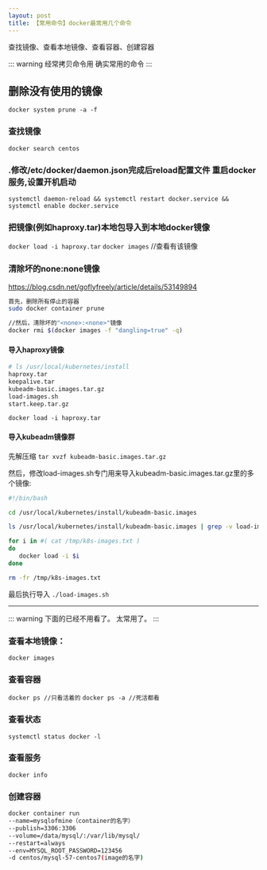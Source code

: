 ```yaml
---
layout: post
title: 【常用命令】docker最常用几个命令
---
```


查找镜像、查看本地镜像、查看容器、创建容器

::: warning 经常拷贝命令用
确实常用的命令
:::

## 删除没有使用的镜像
`docker system prune -a -f`

### 查找镜像
`docker search centos`

### .修改/etc/docker/daemon.json完成后reload配置文件 重启docker服务,设置开机启动
`systemctl daemon-reload && systemctl restart docker.service && systemctl enable docker.service`

### 把镜像(例如haproxy.tar)本地包导入到本地docker镜像
`docker load -i haproxy.tar`
`docker images` //查看有该镜像


### 清除坏的none:none镜像
https://blog.csdn.net/goflyfreely/article/details/53149894

```bash
首先，删除所有停止的容器
sudo docker container prune

//然后，清除坏的"<none>:<none>"镜像
docker rmi $(docker images -f "dangling=true" -q)
```
#### 导入haproxy镜像
```bash
# ls /usr/local/kubernetes/install
haproxy.tar
keepalive.tar
kubeadm-basic.images.tar.gz
load-images.sh
start.keep.tar.gz
```

`docker load -i haproxy.tar`

#### 导入kubeadm镜像群

先解压缩
`tar xvzf kubeadm-basic.images.tar.gz`

然后，修改load-images.sh专门用来导入kubeadm-basic.images.tar.gz里的多个镜像:
```bash
#!/bin/bash

cd /usr/local/kubernetes/install/kubeadm-basic.images

ls /usr/local/kubernetes/install/kubeadm-basic.images | grep -v load-images.sh > /tmp/k8s-images.txt

for i in #( cat /tmp/k8s-images.txt )
do 
   docker load -i $i
done

rm -fr /tmp/k8s-images.txt
```
最后执行导入
`./load-images.sh`

--- 
::: warning 下面的已经不用看了。
太常用了。
:::

### 查看本地镜像：
`docker images`

### 查看容器
`docker ps //只看活着的`
`docker ps -a //死活都看`

### 查看状态
`systemctl status docker -l`

### 查看服务
`docker info`

### 创建容器
```bash
docker container run  
--name=mysqlofmine（container的名字）
--publish=3306:3306  
--volume=/data/mysql/:/var/lib/mysql/  
--restart=always  
--env=MYSQL_ROOT_PASSWORD=123456 
-d centos/mysql-57-centos7(image的名字)
```



